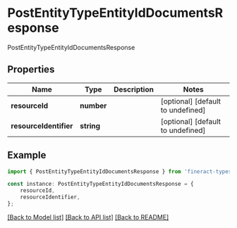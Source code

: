 # PostEntityTypeEntityIdDocumentsResponse

PostEntityTypeEntityIdDocumentsResponse

## Properties

Name | Type | Description | Notes
------------ | ------------- | ------------- | -------------
**resourceId** | **number** |  | [optional] [default to undefined]
**resourceIdentifier** | **string** |  | [optional] [default to undefined]

## Example

```typescript
import { PostEntityTypeEntityIdDocumentsResponse } from 'fineract-typescript-client';

const instance: PostEntityTypeEntityIdDocumentsResponse = {
    resourceId,
    resourceIdentifier,
};
```

[[Back to Model list]](../README.md#documentation-for-models) [[Back to API list]](../README.md#documentation-for-api-endpoints) [[Back to README]](../README.md)
